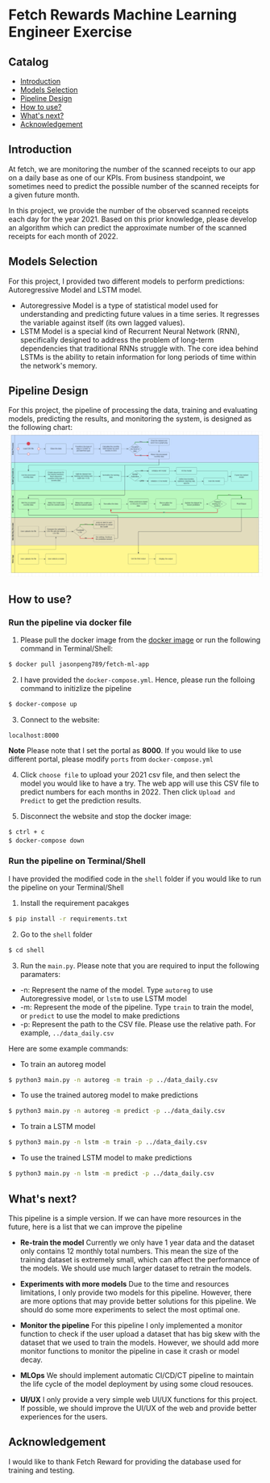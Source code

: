 # Fetch Rewards Machine Learning Engineer Exercise
## Catalog 
- [Introduction](#introduction)
- [Models Selection](#models-selection)
- [Pipeline Design](#pipeline-design)
- [How to use?](#how-to-use)
- [What's next?](#whats-next)
- [Acknowledgement](#acknowledgement)

## Introduction
At fetch, we are monitoring the number of the scanned receipts to our app on a daily base as one of our KPIs. From business standpoint, we sometimes need to predict the possible number of the scanned receipts for a given future month.

In this project, we provide the number of the observed scanned receipts each day for the year 2021. Based on this prior knowledge, please develop an algorithm which can predict the approximate number of the scanned receipts for each month of 2022.

## Models Selection
For this project, I provided two different models to perform predictions: Autoregressive Model and LSTM model.
-   Autoregressive Model is a type of statistical model used for understanding and predicting future values in a time series. It regresses the variable against itself (its own lagged values).
-  LSTM Model is a special kind of Recurrent Neural Network (RNN), specifically designed to address the problem of long-term dependencies that traditional RNNs struggle with. The core idea behind LSTMs is the ability to retain information for long periods of time within the network's memory.

## Pipeline Design
For this project, the pipeline of processing the data, training and evaluating models, predicting the results, and monitoring the system, is designed as the following chart:
![image](pipeline.png)

## How to use?
### Run the pipeline via docker file
1. Please pull the docker image from the [docker image](https://hub.docker.com/r/jasonpeng789/fetch-ml-app) or run the following command in Terminal/Shell:
```sh
$ docker pull jasonpeng789/fetch-ml-app
```

2. I have provided the `docker-compose.yml`. Hence, please run the folloing command to initizlize the pipeline
```sh
$ docker-compose up
```

3. Connect to the website:
```
localhost:8000
```
**Note** Please note that I set the portal as **8000**. If you would like to use different portal, please modify `ports` from `docker-compose.yml`

4. Click `choose file` to upload your 2021 csv file, and then select the model you would like to have a try. The web app will use this CSV file to predict numbers for each months in 2022. Then click `Upload and Predict` to get the prediction results. 

5. Disconnect the website and stop the docker image:
```sh
$ ctrl + c
$ docker-compose down
```

### Run the pipeline on Terminal/Shell
I have provided the modified code in the `shell` folder if you would like to run the pipeline on your Terminal/Shell

1. Install the requirement pacakges
```sh
$ pip install -r requirements.txt
```

2. Go to the `shell` folder
```sh
$ cd shell
```

3. Run the `main.py`. Please note that you are required to input the following paramaters:

- -n: Represent the name of the model. Type `autoreg` to use Autoregressive model, or `lstm` to use LSTM model
- -m: Represent the mode of the pipeline. Type `train` to train the model, or `predict` to use the model to make predictions
- -p: Represent the path to the CSV file. Please use the relative path. For example, `../data_daily.csv`

Here are some example commands:
- To train an autoreg model
```sh
$ python3 main.py -n autoreg -m train -p ../data_daily.csv
```
- To use the trained autoreg model to make predictions
```sh
$ python3 main.py -n autoreg -m predict -p ../data_daily.csv
```
- To train a LSTM model
```sh
$ python3 main.py -n lstm -m train -p ../data_daily.csv
```
- To use the trained LSTM model to make predictions
```sh
$ python3 main.py -n lstm -m predict -p ../data_daily.csv
```
## What's next?
This pipeline is a simple version. If we can have more resources in the future, here is a list that we can improve the pipeline

- **Re-train the model** Currently we only have 1 year data and the dataset only contains 12 monthly total numbers. This mean the size of the training dataset is extremely small, which can affect the performance of the models. We should use much larger dataset to retrain the models.

- **Experiments with more models** Due to the time and resources limitations, I only provide two models for this pipeline. However, there are more options that may provide better solutions for this pipeline. We should do some more experiments to select the most optimal one.

- **Monitor the pipeline** For this pipeline I only implemented a monitor function to check if the user upload a dataset that has big skew with the dataset that we used to train the models. However, we should add more monitor functions to monitor the pipeline in case it crash or model decay.

- **MLOps** We should implement automatic CI/CD/CT pipeline to maintain the life cycle of the model deployment by using some cloud resouces.

- **UI/UX** I only provide a very simple web UI/UX functions for this project. If possible, we should improve the UI/UX of the web and provide better experiences for the users.

## Acknowledgement
I would like to thank Fetch Reward for providing the database used for training and testing.

